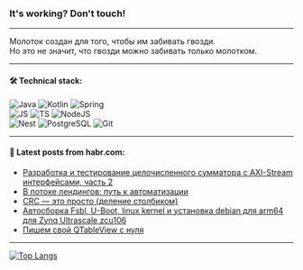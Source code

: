 ### It's working? Don't touch!

---
Молоток создан для того, чтобы им забивать гвозди. <br>
Но это не значит, что гвозди можно забивать только молотком.

---

#### 🛠️ Technical stack:

![Java](https://img.shields.io/badge/Java-informational?logo=Oracle&style=flat&logoColor=white&color=FF4500)
![Kotlin](https://img.shields.io/badge/Kotlin-informational?logo=Kotlin&style=flat&logoColor=white&color=774D97)
![Spring](https://img.shields.io/badge/SpringBoot-informational?logo=SpringBoot&style=flat&logoColor=white&color=6DB33F) <br>
![JS](https://img.shields.io/badge/JS-informational?logo=javaScript&style=flat&logoColor=black&color=F7Df1E)
![TS](https://img.shields.io/badge/TypeScript-informational?logo=typeScript&style=flat&logoColor=black&color=0667A8)
![NodeJS](https://img.shields.io/badge/NodeJS-informational?logo=node.js&style=flat&logoColor=white&color=70A760) <br>
![Nest](https://img.shields.io/badge/NestJS-informational?logo=NestJS&style=flat&logoColor=white&color=E0234E)
![PostgreSQL](https://img.shields.io/badge/PostgreSQL-informational?logo=PostgreSQL&style=flat&logoColor=white&color=DAA520)
![Git](https://img.shields.io/badge/Git-informational?logo=git&style=flat&logoColor=white&color=778899)

___

#### 💬 Latest posts from habr.com:

<!-- BLOG-POST-LIST:START -->
- [Разработка и тестирование целочисленного сумматора с AXI-Stream интерфейсами, часть 2](https://habr.com/ru/articles/770034/?utm_source=habrahabr&utm_medium=rss&utm_campaign=770034)
- [В потоке лендингов: путь к автоматизации](https://habr.com/ru/companies/nlmk/articles/760094/?utm_source=habrahabr&utm_medium=rss&utm_campaign=760094)
- [CRC — это просто &lpar;деление столбиком&rpar;](https://habr.com/ru/articles/770014/?utm_source=habrahabr&utm_medium=rss&utm_campaign=770014)
- [Автосборка Fsbl, U-Boot, linux kernel и установка debian для arm64 для Zynq Ultrascale zcu106](https://habr.com/ru/articles/769988/?utm_source=habrahabr&utm_medium=rss&utm_campaign=769988)
- [Пишем свой QTableView с нуля](https://habr.com/ru/articles/761530/?utm_source=habrahabr&utm_medium=rss&utm_campaign=761530)
<!-- BLOG-POST-LIST:END -->

---
[![Top Langs](https://github-readme-stats-git-master-advtsetting-gmailcom.vercel.app/api/top-langs/?username=zloylis&langs_count=10&hide_title=false&title_color=e6edf3&size_weight=0.5&count_weight=0.5&layout=compact&hide_border=true&theme=dracula)](https://github.com/zloylis)

<!-- ![GitHub stats](https://github-readme-stats-git-master-advtsetting-gmailcom.vercel.app/api?username=zloylis&show_icons=true&hide_border=true&theme=dracula&hide_title=true&include_all_commits=true&count_private=true&hide=contribs&hide_rank=true) -->

